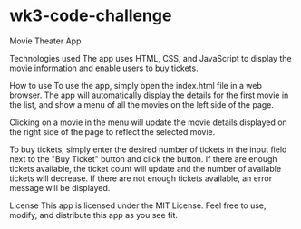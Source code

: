 # wk3-code-challenge
Movie Theater App

Technologies used
The app uses HTML, CSS, and JavaScript to display the movie information and enable users to buy tickets.

How to use
To use the app, simply open the index.html file in a web browser. The app will automatically display the details for the first movie in the list, and show a menu of all the movies on the left side of the page.

Clicking on a movie in the menu will update the movie details displayed on the right side of the page to reflect the selected movie.

To buy tickets, simply enter the desired number of tickets in the input field next to the "Buy Ticket" button and click the button. If there are enough tickets available, the ticket count will update and the number of available tickets will decrease. If there are not enough tickets available, an error message will be displayed.


License
This app is licensed under the MIT License. Feel free to use, modify, and distribute this app as you see fit.





